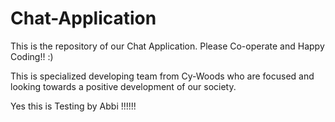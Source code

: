 # Chat-Application
This is the repository of our Chat Application. Please Co-operate and Happy Coding!! :)

This is specialized developing team from Cy-Woods who are focused and looking towards a positive development of our society. 

Yes this is Testing by Abbi !!!!!!
